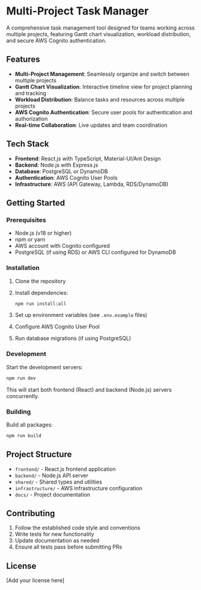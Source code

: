 # Multi-Project Task Manager

A comprehensive task management tool designed for teams working across multiple projects, featuring Gantt chart visualization, workload distribution, and secure AWS Cognito authentication.

## Features

- **Multi-Project Management**: Seamlessly organize and switch between multiple projects
- **Gantt Chart Visualization**: Interactive timeline view for project planning and tracking
- **Workload Distribution**: Balance tasks and resources across multiple projects
- **AWS Cognito Authentication**: Secure user pools for authentication and authorization
- **Real-time Collaboration**: Live updates and team coordination

## Tech Stack

- **Frontend**: React.js with TypeScript, Material-UI/Ant Design
- **Backend**: Node.js with Express.js
- **Database**: PostgreSQL or DynamoDB
- **Authentication**: AWS Cognito User Pools
- **Infrastructure**: AWS (API Gateway, Lambda, RDS/DynamoDB)

## Getting Started

### Prerequisites

- Node.js (v18 or higher)
- npm or yarn
- AWS account with Cognito configured
- PostgreSQL (if using RDS) or AWS CLI configured for DynamoDB

### Installation

1. Clone the repository
2. Install dependencies:
   ```bash
   npm run install:all
   ```

3. Set up environment variables (see `.env.example` files)
4. Configure AWS Cognito User Pool
5. Run database migrations (if using PostgreSQL)

### Development

Start the development servers:
```bash
npm run dev
```

This will start both frontend (React) and backend (Node.js) servers concurrently.

### Building

Build all packages:
```bash
npm run build
```

## Project Structure

- `frontend/` - React.js frontend application
- `backend/` - Node.js API server
- `shared/` - Shared types and utilities
- `infrastructure/` - AWS infrastructure configuration
- `docs/` - Project documentation

## Contributing

1. Follow the established code style and conventions
2. Write tests for new functionality
3. Update documentation as needed
4. Ensure all tests pass before submitting PRs

## License

[Add your license here]